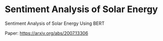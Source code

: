 # Sentiment Analysis of Solar Energy 
Sentiment Analysis of Solar Energy Using BERT

Paper: https://arxiv.org/abs/2007.13306 
